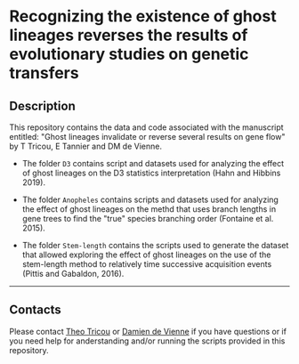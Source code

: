 # Recognizing the existence of ghost lineages reverses the results of evolutionary studies on genetic transfers

## Description
This repository contains the data and code associated with the manuscript entitled: "Ghost lineages invalidate or reverse several results on gene flow" by T Tricou, E Tannier and DM de Vienne.


* The folder `D3` contains script and datasets used for analyzing the effect of ghost lineages on the D3 statistics interpretation (Hahn and Hibbins 2019).

* The folder `Anopheles` contains scripts and datasets used for analyzing the effect of ghost lineages on the methd that uses branch lengths in gene trees to find the "true" species branching order (Fontaine et al. 2015).

* The folder `Stem-length` contains the scripts used to generate the dataset that allowed exploring the effect of ghost lineages on the use of the stem-length method to relatively time successive acquisition events (Pittis and Gabaldon, 2016).


----------
## Contacts
Please contact [Theo Tricou](mailto:theo.tricou@univ-lyon1.fr) or [Damien de Vienne](damien.de-vienne@univ-lyon1.fr) if you have questions or if you need help for anderstanding and/or running the scripts provided in this repository.
